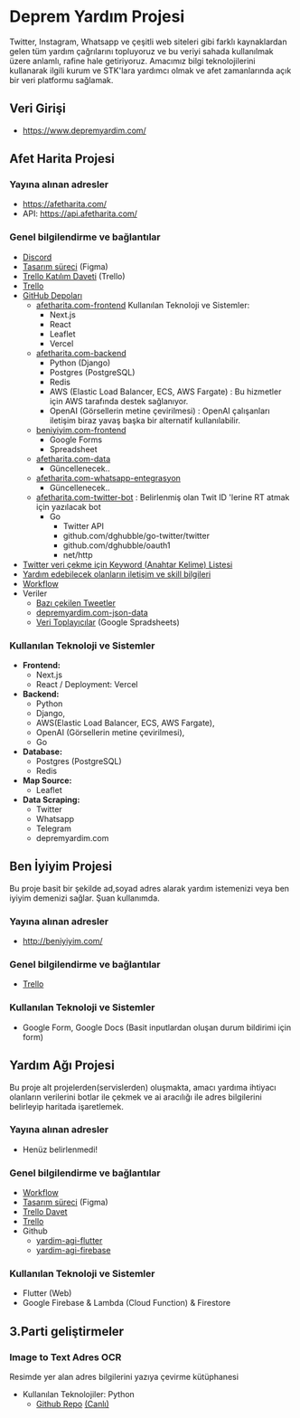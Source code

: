 # Deprem Yardım Projesi

Twitter, Instagram, Whatsapp ve çeşitli web siteleri gibi farklı kaynaklardan gelen tüm yardım çağrılarını topluyoruz ve bu veriyi sahada kullanılmak üzere anlamlı, rafine hale getiriyoruz. Amacımız bilgi teknolojilerini kullanarak ilgili kurum ve STK'lara yardımcı olmak ve afet zamanlarında açık bir veri platformu sağlamak.


## Veri Girişi
- https://www.depremyardim.com/

## Afet Harita Projesi

### Yayına alınan adresler
- https://afetharita.com/
- API: https://api.afetharita.com/

### Genel bilgilendirme ve bağlantılar

- [Discord](https://discord.gg/37MHpdPxh4)
- [Tasarım süreci](https://www.figma.com/file/sctw6xtcdoFOfmE0gC97Ft/Deprem-Yard%C4%B1m?node-id=0%3A1&t=FUHjVXfXqqXLN5js-1) (Figma)
- [Trello Katılım Daveti](https://trello.com/invite/b/d1rYoCUL/ATTId7774aa53af7d5ed9df79d8c32d0f6c2F7837B42/it-yardim) (Trello)
- [Trello](https://trello.com/b/d1rYoCUL/afet-harita)
- [GitHub Depoları](https://github.com/orgs/acikkaynak/repositories)
  - [afetharita.com-frontend](https://github.com/acikkaynak/deprem-yardim-frontend)
    Kullanılan Teknoloji ve Sistemler:
    - Next.js
    - React 
    - Leaflet
    - Vercel
  - [afetharita.com-backend](https://github.com/acikkaynak/deprem-yardim-backend)
    - Python (Django)
    - Postgres (PostgreSQL)
    - Redis
    - AWS (Elastic Load Balancer, ECS, AWS Fargate) : Bu hizmetler için AWS tarafında destek sağlanıyor.
    - OpenAI (Görsellerin metine çevirilmesi) : OpenAI çalışanları iletişim biraz yavaş başka bir alternatif kullanılabilir.
  - [beniyiyim.com-frontend](https://github.com/acikkaynak/ben-iyiyim-frontend)
    - Google Forms
    - Spreadsheet
  - [afetharita.com-data](https://github.com/acikkaynak/deprem-yardim-data)
    - Güncellenecek..
  - [afetharita.com-whatsapp-entegrasyon](https://github.com/acikkaynak/deprem-yardim-whatsapp)
    - Güncellenecek..
  - [afetharita.com-twitter-bot](https://github.com/acikkaynak/afet-yardim-twitter-bot) : Belirlenmiş olan Twit ID 'lerine RT atmak için yazılacak bot
    - Go
      - Twitter API
      - github.com/dghubble/go-twitter/twitter
      - github.com/dghubble/oauth1
      - net/http
- [Twitter veri çekme için Keyword (Anahtar Kelime) Listesi](https://docs.google.com/spreadsheets/d/1_w1akARJIKzCxMQnlv9ZObM7m-yXu_XJn-_SvjR6j74/edit)
- [Yardım edebilecek olanların iletişim ve skill bilgileri](https://docs.google.com/spreadsheets/d/1bZ49eLf2ymisuvPwdOFPmcbasnOVJr5-swLGvhySIHI)
- [Workflow](https://excalidraw.com/#room=0571f83dc3c3d9eb9fb8,IdGc97dCxjdYsVsZ2NTEiQ)
- Veriler
  - [Bazı çekilen Tweetler](https://docs.google.com/spreadsheets/d/1GX_37xMMvU-lcMz4XI0uLYPUV6LiZtn9EZOGSwqPuZA)
  - [depremyardim.com-json-data](https://www.depremyardim.com/json.php)
  - [Veri Toplayıcılar](https://docs.google.com/spreadsheets/d/11oiJTFlDLKd7Ykuib4q4J9UCZ3QvB3SgCTrrXISz484/edit) (Google Spradsheets)

### Kullanılan Teknoloji ve Sistemler
- **Frontend:**
  - Next.js 
  - React / Deployment: Vercel
- **Backend:** 
  - Python
  - Django, 
  - AWS(Elastic Load Balancer, ECS, AWS Fargate), 
  - OpenAI (Görsellerin metine çevirilmesi), 
  - Go
- **Database:** 
  - Postgres (PostgreSQL)
  - Redis
- **Map Source:** 
  - Leaflet
- **Data Scraping:** 
  - Twitter
  - Whatsapp
  - Telegram
  - depremyardim.com

## Ben İyiyim Projesi
Bu proje basit bir şekilde ad,soyad adres alarak yardım istemenizi veya ben iyiyim demenizi sağlar. Şuan kullanımda.

### Yayına alınan adresler
- http://beniyiyim.com/


### Genel bilgilendirme ve bağlantılar
- [Trello](https://trello.com/b/nSajc3v7/ben-i%CC%87yiyim-app)


### Kullanılan Teknoloji ve Sistemler
- Google Form, Google Docs (Basit inputlardan oluşan durum bildirimi için form)

## Yardım Ağı Projesi

Bu proje alt projelerden(servislerden) oluşmakta, amacı yardıma ihtiyacı olanların verilerini botlar ile çekmek ve ai aracılığı ile adres bilgilerini belirleyip haritada işaretlemek.

### Yayına alınan adresler
- Henüz belirlenmedi!

### Genel bilgilendirme ve bağlantılar
- [Workflow](https://excalidraw.com/#room=b09286c9041a10c59719,JnU6aU-5IAvXhmTEkYW2IA) 
- [Tasarım süreci](https://www.figma.com/file/ggMF14osmhGOvKvS0VKuvQ/Yard%C4%B1m-A%C4%9F%C4%B1-App?node-id=0%3A1&t=lnWdXzRpwUmBurZd-1) (Figma)
- [Trello Davet](https://trello.com/invite/b/cU4C34JQ/ATTI6f42a0a0396fdb62e570d423d8fc3e930962B558/deprem-yardim-agis)
- [Trello](https://trello.com/b/RzM8Tia3/yard%C4%B1m-agi-app)
- Github
  - [yardim-agi-flutter](https://github.com/acikkaynak/yardim-agi-flutter)
  - [yardim-agi-firebase](https://github.com/acikkaynak/yardim-agi-firebase)

### Kullanılan Teknoloji ve Sistemler
- Flutter (Web)
- Google Firebase & Lambda (Cloud Function) & Firestore

## 3.Parti geliştirmeler

### Image to Text Adres OCR
Resimde yer alan adres bilgilerini yazıya çevirme kütüphanesi
- Kullanılan Teknolojiler: Python
  - [Github Repo](https://github.com/cobanov/deprem-ocr) [(Canlı)](https://huggingface.co/spaces/mertcobanov/deprem-ocr)
